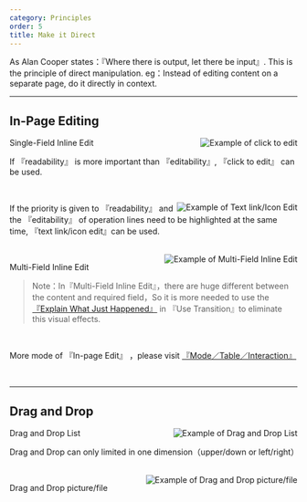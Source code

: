 ```yaml
---
category: Principles
order: 5
title: Make it Direct
---
```


As Alan Cooper states：『Where there is output, let there be input』. This is the principle of direct manipulation. eg：Instead of editing content on a separate page, do it directly in context.

---

## In-Page Editing

<img class="preview-img" align="right" alt="Example of click to edit" description="Status 1: Common browsing mode, do not distinguish between editable  and  non-editable lines；<br>Status 2: On mouse hover, the background is backlit with yellow. A tool tip invites the user to “Click to edit”；<br>Status 3: Once the user clicks on the title, the form elements 『Input box』, 『Ok』 and 『Cancel』 appear, and the cursor is positioned in the 『input box』." src="https://os.alipayobjects.com/rmsportal/PmVuUUKeamHdveT.png">

Single-Field Inline Edit

If 『readability』 is more important than 『editability』, 『click to edit』 can be used.

<br>

<img class="preview-img" align="right" alt="Example of Text link/Icon Edit" description="Status 1: Text link/icon appears near the editable line.；<br>Status 2: Once the mouse clicks 『edit』,the form elements 『Input box』, 『Ok』 and 『Cancel』 appear, and the cursor is positioned in the 『input box』.
" src="https://os.alipayobjects.com/rmsportal/ZmRlahliUbCurhu.png">

If the priority is given to 『readability』 and the 『editability』 of operation lines need to be highlighted at the same time, 『text link/icon edit』can be used.

<br>

<img class="preview-img" align="right" alt="Example of Multi-Field Inline Edit" description="Edit mode without destroying integrity can enlarge the space in order to put down the 『Input box』 and other form elements. Besides, when switching the edit mode in the Table, it is necessary to ensure that each column does not beat." src="https://os.alipayobjects.com/rmsportal/hGXGErepBnrwqzj.png">

Multi-Field Inline Edit

>Note：In『Multi-Field Inline Edit』，there are huge different between the content and required field，So it is more needed to use the [『Explain What Just Happened』](../spec/transition#解释刚刚发生了什么) in 『Use Transition』to eliminate this visual effects.


<br>

More mode of 『In-page Edit』 ，please visit [『Mode／Table／Interaction』](/docs/pattern/table#模块编辑)


<br>

---

## Drag and Drop

<img class="preview-img" align="right" alt="Example of Drag and Drop List" description="Status 1: On mouse hover,a removable 『icon』 appears.；<br>Status 2： When hovering over the 『icon』，the pointer changes into a 『hand』， click-and-drag operation can be used；<br>Status 3：Drag  target to the placeable block. When  blue stroke appears, inform  user that object can be placed in the block." src="https://os.alipayobjects.com/rmsportal/DjMFcqSxZrulbGF.png">

Drag and Drop List

Drag and Drop can only limited in one dimension（upper/down or left/right）

<br>

<img class="preview-img" align="right" alt="Example of Drag and Drop picture/file" src="https://os.alipayobjects.com/rmsportal/KVhqdSoLUjXPXuN.png">

Drag and Drop picture/file

<br>
